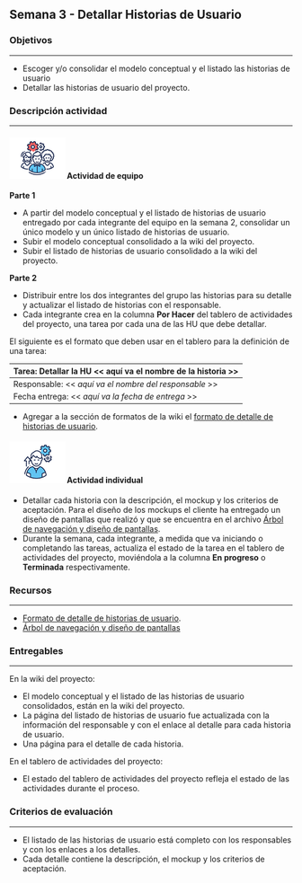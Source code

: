 ## Semana 3 - Detallar Historias de Usuario

### Objetivos

---
* Escoger y/o consolidar el modelo conceptual y el listado las historias de usuario
* Detallar las historias de usuario del proyecto.


### Descripción actividad

---
#### ![](./../../assets/images/grupo.png) Actividad de equipo

**Parte 1**

* A partir del modelo conceptual y el listado de historias de usuario entregado por cada integrante del equipo en la semana 2, consolidar un único modelo y un único listado de historias de usuario. 
* Subir el modelo conceptual consolidado a la wiki del proyecto.
* Subir el listado de historias de usuario consolidado a la wiki del proyecto.


**Parte 2**

* Distribuir entre los dos integrantes del grupo las historias para su detalle y actualizar el listado de historias con el responsable. 
* Cada integrante crea en la columna **Por Hacer** del tablero de actividades del proyecto, una tarea por cada una de las HU que debe detallar. 

El siguiente es el formato que deben usar en el tablero para la definición de una tarea:

| Tarea: Detallar la HU \<\< aquí va el nombre de la historia >> |
| -------------------------------------------------------------- |
| Responsable: \<\< _aquí va el nombre del responsable_ >>       |
| Fecha entrega: \<\< _aquí va la fecha de entrega_ >>           |

* Agregar a la sección de formatos de la wiki el [formato de detalle de historias de usuario](MT1PEA-FM-DetalleHU.md). 
  
#### ![](./../../assets/images/individuo.png) Actividad individual

* Detallar cada historia con la descripción, el mockup y los criterios de aceptación. Para el diseño de los mockups el cliente ha entregado un diseño de pantallas que realizó y que se encuentra en el archivo [Árbol de navegación y diseño de pantallas](./../semana4/s4_arbol_de_navegacion).
* Durante la semana, cada integrante, a medida que va iniciando o completando las tareas, actualiza el
  estado de la tarea en el tablero de actividades del proyecto, moviéndola a la columna **En progreso** o **Terminada** respectivamente.

### Recursos

---
* [Formato de detalle de historias de usuario](MT1PEA-FM-DetalleHU). 
* [Árbol de navegación y diseño de pantallas](./../semana4/s4_arbol_de_navegacion)

### Entregables
 
---
En la wiki del proyecto:

* El modelo conceptual y el listado de las historias de usuario consolidados, están en la wiki del proyecto.
* La página del listado de historias de usuario fue actualizada con la información del responsable y con el enlace al detalle para cada historia de usuario.
* Una página para el detalle de cada historia.

En el tablero de actividades del proyecto:

* El estado del tablero de actividades del proyecto refleja el estado de las actividades durante el proceso.
  
### Criterios de evaluación

---
* El listado de las historias de usuario está completo con los responsables y con los enlaces a los detalles. 
* Cada detalle contiene la descripción, el mockup y los criterios de aceptación.  

